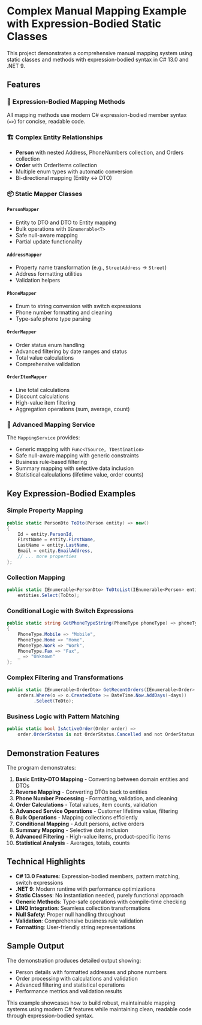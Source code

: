 ﻿# Complex Manual Mapping Example with Expression-Bodied Static Classes

This project demonstrates a comprehensive manual mapping system using static classes and methods with expression-bodied syntax in C# 13.0 and .NET 9.

## Features

### 🎯 **Expression-Bodied Mapping Methods**
All mapping methods use modern C# expression-bodied member syntax (`=>`) for concise, readable code.

### 🏗️ **Complex Entity Relationships**
- **Person** with nested Address, PhoneNumbers collection, and Orders collection
- **Order** with OrderItems collection
- Multiple enum types with automatic conversion
- Bi-directional mapping (Entity ↔ DTO)

### 📦 **Static Mapper Classes**

#### `PersonMapper`
- Entity to DTO and DTO to Entity mapping
- Bulk operations with `IEnumerable<T>`
- Safe null-aware mapping
- Partial update functionality

#### `AddressMapper`
- Property name transformation (e.g., `StreetAddress` → `Street`)
- Address formatting utilities
- Validation helpers

#### `PhoneMapper`
- Enum to string conversion with switch expressions
- Phone number formatting and cleaning
- Type-safe phone type parsing

#### `OrderMapper`
- Order status enum handling
- Advanced filtering by date ranges and status
- Total value calculations
- Comprehensive validation

#### `OrderItemMapper`
- Line total calculations
- Discount calculations
- High-value item filtering
- Aggregation operations (sum, average, count)

### 🚀 **Advanced Mapping Service**
The `MappingService` provides:
- Generic mapping with `Func<TSource, TDestination>`
- Safe null-aware mapping with generic constraints
- Business rule-based filtering
- Summary mapping with selective data inclusion
- Statistical calculations (lifetime value, order counts)

## Key Expression-Bodied Examples

### Simple Property Mapping
```csharp
public static PersonDto ToDto(Person entity) => new()
{
    Id = entity.PersonId,
    FirstName = entity.FirstName,
    LastName = entity.LastName,
    Email = entity.EmailAddress,
    // ... more properties
};
```

### Collection Mapping
```csharp
public static IEnumerable<PersonDto> ToDtoList(IEnumerable<Person> entities) =>
    entities.Select(ToDto);
```

### Conditional Logic with Switch Expressions
```csharp
public static string GetPhoneTypeString(PhoneType phoneType) => phoneType switch
{
    PhoneType.Mobile => "Mobile",
    PhoneType.Home => "Home",
    PhoneType.Work => "Work",
    PhoneType.Fax => "Fax",
    _ => "Unknown"
};
```

### Complex Filtering and Transformations
```csharp
public static IEnumerable<OrderDto> GetRecentOrders(IEnumerable<Order> orders, int days) =>
    orders.Where(o => o.CreatedDate >= DateTime.Now.AddDays(-days))
          .Select(ToDto);
```

### Business Logic with Pattern Matching
```csharp
public static bool IsActiveOrder(Order order) =>
    order.OrderStatus is not OrderStatus.Cancelled and not OrderStatus.Delivered;
```

## Demonstration Features

The program demonstrates:

1. **Basic Entity-DTO Mapping** - Converting between domain entities and DTOs
2. **Reverse Mapping** - Converting DTOs back to entities
3. **Phone Number Processing** - Formatting, validation, and cleaning
4. **Order Calculations** - Total values, item counts, validation
5. **Advanced Service Operations** - Customer lifetime value, filtering
6. **Bulk Operations** - Mapping collections efficiently
7. **Conditional Mapping** - Adult persons, active orders
8. **Summary Mapping** - Selective data inclusion
9. **Advanced Filtering** - High-value items, product-specific items
10. **Statistical Analysis** - Averages, totals, counts

## Technical Highlights

- **C# 13.0 Features**: Expression-bodied members, pattern matching, switch expressions
- **.NET 9**: Modern runtime with performance optimizations
- **Static Classes**: No instantiation needed, purely functional approach
- **Generic Methods**: Type-safe operations with compile-time checking
- **LINQ Integration**: Seamless collection transformations
- **Null Safety**: Proper null handling throughout
- **Validation**: Comprehensive business rule validation
- **Formatting**: User-friendly string representations

## Sample Output

The demonstration produces detailed output showing:
- Person details with formatted addresses and phone numbers
- Order processing with calculations and validation
- Advanced filtering and statistical operations
- Performance metrics and validation results

This example showcases how to build robust, maintainable mapping systems using modern C# features while maintaining clean, readable code through expression-bodied syntax.